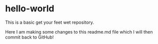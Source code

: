 # hello-world
This is a basic get your feet wet repository.

Here I am making some changes to this readme.md file which I will then commit back to GitHub!
